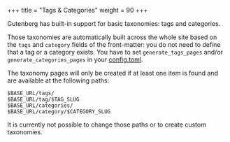 +++
title = "Tags & Categories"
weight = 90
+++

Gutenberg has built-in support for basic taxonomies: tags and categories.

Those taxonomies are automatically built across the whole site based on
the `tags` and `category` fields of the front-matter: you do not need to define
that a tag or a category exists. You have to set `generate_tags_pages` and/or 
`generate_categories_pages` in your [config.toml](./documentation/getting-started/configuration.md).

The taxonomy pages will only be created if at least one item is found and
are available at the following paths:

```plain
$BASE_URL/tags/
$BASE_URL/tag/$TAG_SLUG
$BASE_URL/categories/
$BASE_URL/category/$CATEGORY_SLUG
```

It is currently not possible to change those paths or to create custom taxonomies.
